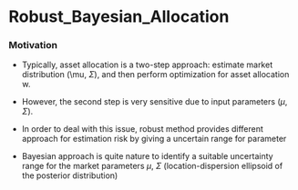 # Robust_Bayesian_Allocation

### Motivation

- Typically, asset allocation is a two-step approach: estimate market distribution (\mu, $\Sigma$), and then perform optimization for asset allocation w.

- However, the second step is very sensitive due to input parameters $(\mu, \Sigma)$.

- In order to deal with this issue, robust method provides different approach for estimation risk by giving a uncertain range for parameter

- Bayesian approach is quite nature to identify a suitable uncertainty range for the market parameters $\mu$, $\Sigma$ (location-dispersion ellipsoid of the posterior distribution)
